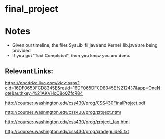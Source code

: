 final_project
=============

# Notes
 - Given our timeline, the files SysLib_fil.java and Kernel_lib.java are being provided
 - If you get "Test Completed", then you know you are done.


## Relevant Links:
https://onedrive.live.com/view.aspx?cid=16DF065DFCD8345E&resid=16DF065DFCD8345E%212437&app=OneNote&authkey=%21AKVHcC8oQZfcR84

http://courses.washington.edu/css430/prog/CSS430FinalProject.pdf

http://courses.washington.edu/css430/prog/project.html

http://courses.washington.edu/css430/prog/project_faq.html

http://courses.washington.edu/css430/prog/gradeguide5.txt


